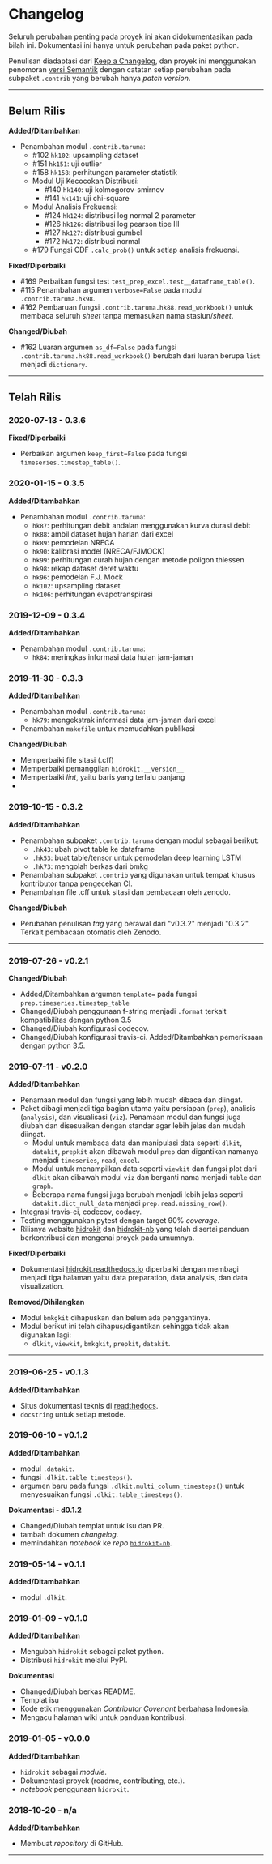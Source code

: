 # Changelog
Seluruh perubahan penting pada proyek ini akan didokumentasikan pada bilah ini. Dokumentasi ini hanya untuk perubahan pada paket python.

Penulisan diadaptasi dari [Keep a Changelog](https://keepachangelog.com/id-ID/1.0.0/), dan proyek ini menggunakan penomoran [versi Semantik](https://semver.org/lang/id/spec/v2.0.0.html) dengan catatan setiap perubahan pada subpaket `.contrib` yang berubah hanya _patch version_. 

---

## Belum Rilis

**Added/Ditambahkan**
- Penambahan modul `.contrib.taruma`:
  - #102 `hk102`: upsampling dataset
  - #151 `hk151`: uji outlier
  - #158 `hk158`: perhitungan parameter statistik
  - Modul Uji Kecocokan Distribusi:
    - #140 `hk140`: uji kolmogorov-smirnov
    - #141 `hk141`: uji chi-square
  - Modul Analisis Frekuensi:
    - #124 `hk124`: distribusi log normal 2 parameter
    - #126 `hk126`: distribusi log pearson tipe III
    - #127 `hk127`: distribusi gumbel
    - #172 `hk172`: distribusi normal
  - #179 Fungsi CDF `.calc_prob()` untuk setiap analisis frekuensi.

**Fixed/Diperbaiki**
- #169 Perbaikan fungsi test `test_prep_excel.test__dataframe_table()`.
- #115 Penambahan argumen `verbose=False` pada modul `.contrib.taruma.hk98`.
- #162 Pembaruan fungsi `.contrib.taruma.hk88.read_workbook()` untuk membaca seluruh _sheet_ tanpa memasukan nama stasiun/_sheet_. 

**Changed/Diubah**
- #162 Luaran argumen `as_df=False` pada fungsi `.contrib.taruma.hk88.read_workbook()` berubah dari luaran berupa `list` menjadi `dictionary`. 

---

## Telah Rilis

### 2020-07-13 - 0.3.6

**Fixed/Diperbaiki**
- Perbaikan argumen `keep_first=False` pada fungsi `timeseries.timestep_table()`.

### 2020-01-15 - 0.3.5

**Added/Ditambahkan**
- Penambahan modul `.contrib.taruma`:
  - `hk87`: perhitungan debit andalan menggunakan kurva durasi debit
  - `hk88`: ambil dataset hujan harian dari excel
  - `hk89`: pemodelan NRECA
  - `hk90`: kalibrasi model (NRECA/FJMOCK)
  - `hk99`: perhitungan curah hujan dengan metode poligon thiessen
  - `hk98`: rekap dataset deret waktu
  - `hk96`: pemodelan F.J. Mock
  - `hk102`: upsampling dataset
  - `hk106`: perhitungan evapotranspirasi

### 2019-12-09 - 0.3.4

**Added/Ditambahkan**
- Penambahan modul `.contrib.taruma`:
  - `hk84`: meringkas informasi data hujan jam-jaman

### 2019-11-30 - 0.3.3

**Added/Ditambahkan**
- Penambahan modul `.contrib.taruma`:
  - `hk79`: mengekstrak informasi data jam-jaman dari excel
- Penambahan `makefile` untuk memudahkan publikasi

**Changed/Diubah**
- Memperbaiki file sitasi (.cff)
- Memperbaiki pemanggilan `hidrokit.__version__`
- Memperbaiki _lint_, yaitu baris yang terlalu panjang
- 

### 2019-10-15 - 0.3.2

**Added/Ditambahkan**
- Penambahan subpaket `.contrib.taruma` dengan modul sebagai berikut:
  - `.hk43`: ubah pivot table ke dataframe
  - `.hk53`: buat table/tensor untuk pemodelan deep learning LSTM
  - `.hk73`: mengolah berkas dari bmkg
- Penambahan subpaket `.contrib` yang digunakan untuk tempat khusus kontributor tanpa pengecekan CI.
- Penambahan file .cff untuk sitasi dan pembacaan oleh zenodo.

**Changed/Diubah**
- Perubahan penulisan _tag_ yang berawal dari "v0.3.2" menjadi "0.3.2". Terkait pembacaan otomatis oleh Zenodo.

---
### 2019-07-26 - v0.2.1

**Changed/Diubah**
- Added/Ditambahkan argumen `template=` pada fungsi `prep.timeseries.timestep_table`
- Changed/Diubah penggunaan f-string menjadi `.format` terkait kompatibilitas dengan python 3.5
- Changed/Diubah konfigurasi codecov.
- Changed/Diubah konfigurasi travis-ci. Added/Ditambahkan pemeriksaan dengan python 3.5.  


### 2019-07-11 - v0.2.0

**Added/Ditambahkan**
- Penamaan modul dan fungsi yang lebih mudah dibaca dan diingat. 
- Paket dibagi menjadi tiga bagian utama yaitu persiapan (`prep`), analisis (`analysis`), dan visualisasi (`viz`). Penamaan modul dan fungsi juga diubah dan disesuaikan dengan standar agar lebih jelas dan mudah diingat.
  - Modul untuk membaca data dan manipulasi data seperti `dlkit`, `datakit`, `prepkit` akan dibawah modul `prep` dan digantikan namanya menjadi `timeseries`, `read`, `excel`.
  - Modul untuk menampilkan data seperti `viewkit` dan fungsi plot dari `dlkit` akan dibawah modul `viz` dan berganti nama menjadi `table` dan `graph`. 
  - Beberapa nama fungsi juga berubah menjadi lebih jelas seperti `datakit.dict_null_data` menjadi `prep.read.missing_row()`. 
- Integrasi travis-ci, codecov, codacy.
- Testing menggunakan pytest dengan target 90% _coverage_.
- Rilisnya website [hidrokit] dan [hidrokit-nb] yang telah disertai panduan berkontribusi dan mengenai proyek pada umumnya. 

**Fixed/Diperbaiki**
- Dokumentasi [hidrokit.readthedocs.io] diperbaiki dengan membagi menjadi tiga halaman yaitu data preparation, data analysis, dan data visualization.

**Removed/Dihilangkan**
- Modul `bmkgkit` dihapuskan dan belum ada penggantinya.
- Modul berikut ini telah dihapus/digantikan sehingga tidak akan digunakan lagi:
  - `dlkit`, `viewkit`, `bmkgkit`, `prepkit`, `datakit`.

---
### 2019-06-25 - v0.1.3

**Added/Ditambahkan**
- Situs dokumentasi teknis di [readthedocs](https://hidrokit.rtfd.io).
- `docstring` untuk setiap metode.

### 2019-06-10 - v0.1.2

**Added/Ditambahkan**
- modul `.datakit`.
- fungsi `.dlkit.table_timesteps()`.
- argumen baru pada fungsi `.dlkit.multi_column_timesteps()` untuk menyesuaikan fungsi `.dlkit.table_timesteps()`.

**Dokumentasi - d0.1.2**
- Changed/Diubah templat untuk isu dan PR.
- tambah dokumen _changelog_.
- memindahkan _notebook_ ke _repo_ [`hidrokit-nb`](https://github.com/taruma/hidrokit-nb).

### 2019-05-14 - v0.1.1

**Added/Ditambahkan**
- modul `.dlkit`.

### 2019-01-09 - v0.1.0

**Added/Ditambahkan**
- Mengubah `hidrokit` sebagai paket python.
- Distribusi `hidrokit` melalui PyPI.

**Dokumentasi**
- Changed/Diubah berkas README.
- Templat isu
- Kode etik menggunakan _Contributor Covenant_ berbahasa Indonesia.
- Mengacu halaman wiki untuk panduan kontribusi.

### 2019-01-05 - v0.0.0

**Added/Ditambahkan**
- `hidrokit` sebagai _module_.
- Dokumentasi proyek (readme, contributing, etc.).
- _notebook_ penggunaan `hidrokit`.

### 2018-10-20 - n/a

**Added/Ditambahkan**
- Membuat _repository_ di GitHub.

---

[hidrokit]: https://hidrokit.github.io/hidrokit
[hidrokit-nb]: https://hidrokit.github.io/notebook
[hidrokit.readthedocs.io]: https://hidrokit.rtfd.io